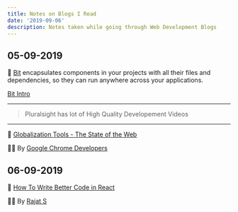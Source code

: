 ```yaml
---
title: Notes on Blogs I Read
date: '2019-09-06'
description: Notes taken while going through Web Development Blogs
---
```


## 05-09-2019

🚀 [Bit](https://bit.dev/) encapsulates components in your projects with all their files and dependencies, so they can run anywhere across your applications.

[Bit Intro](https://www.youtube.com/watch?v=E5lgoz6-nfs)

---

> Pluralsight has lot of High Quality Developement Videos

---

🚀 [Globalization Tools - The State of the Web](https://www.youtube.com/watch?v=F2N-evGOcxc)

👨‍💻 By [Google Chrome Developers](https://www.youtube.com/channel/UCnUYZLuoy1rq1aVMwx4aTzw)

## 06-09-2019

🚀 [How To Write Better Code in React](https://blog.bitsrc.io/how-to-write-better-code-in-react-best-practices-b8ca87d462b0)

👨‍💻 By [Rajat S](https://blog.bitsrc.io/@geeky_writer_)
